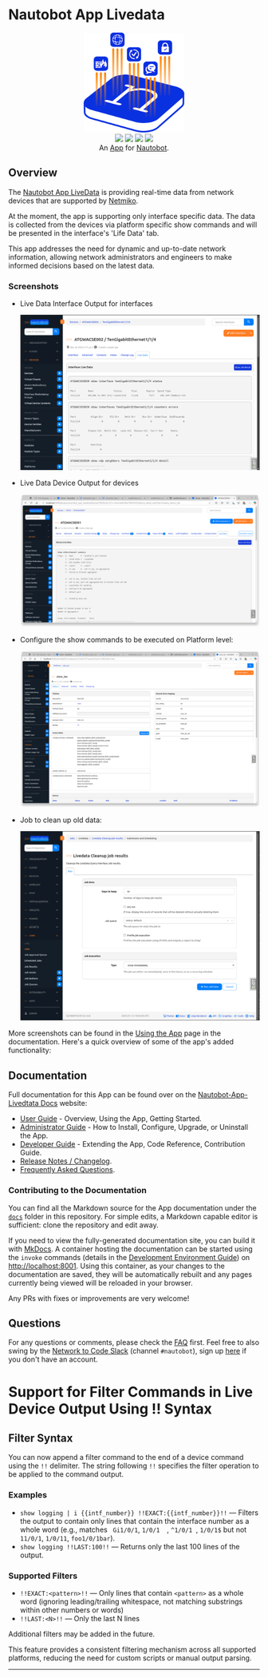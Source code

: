 # Nautobot App Livedata

<!--
Developer Note - Remove Me!

The README will have certain links/images broken until the PR is merged into `develop`. Update the GitHub links with whichever branch you're using (main etc.) if different.

The logo of the project is a placeholder (docs/images/icon-livedata.png) - please replace it with your app icon, making sure it's at least 200x200px and has a transparent background!

To avoid extra work and temporary links, make sure that publishing docs (or merging a PR) is done at the same time as setting up the docs site on RTD, then test everything.
-->

<p align="center">
  <img src="https://raw.githubusercontent.com/jifox/nautobot-app-livedata/develop/docs/images/icon-livedata.png" class="logo" height="200px">
  <br>
  <!-- CI passing badge -->
  <a href="https://github.com/jifox/nautobot-app-livedata/actions"><img src="https://github.com/jifox/nautobot-app-livedata/actions/workflows/ci.yml/badge.svg?branch=main"></a>
  <!-- docs build status badge -->
  <a href="https://nautobot-app-livedata.readthedocs.io/en/latest/"><img src="https://readthedocs.org/projects/nautobot-app-livedata/badge/"></a>
  <!-- pypi version Badge -->
  <a href="https://pypi.org/project/nautobot-app-livedata/"><img src="https://img.shields.io/pypi/v/nautobot-app-livedata"></a>
  <!-- downloads batch -->
  <a href="https://pypi.org/project/nautobot-app-livedata/"><img src="https://img.shields.io/pypi/dm/nautobot-app-livedata"></a>
  <br>
  An <a href="https://networktocode.com/nautobot-apps/">App</a> for <a href="https://nautobot.com/">Nautobot</a>.
</p>

## Overview

The [Nautobot App LiveData](https://github.com/jifox/nautobot-app-livedata/) is providing real-time data from network devices that are supported by [Netmiko](https://github.com/ktbyers/netmiko).

At the moment, the app is supporting only interface specific data. The data is collected from the devices via platform specific show commands and will be presented in the interface's 'Life Data' tab.

This app addresses the need for dynamic and up-to-date network information, allowing network administrators and engineers to make informed decisions based on the latest data. 

### Screenshots

- Live Data Interface Output for interfaces

  ![Livedata output screenshot](https://raw.githubusercontent.com/jifox/nautobot-app-livedata/develop/docs/images/livedata-app-output.png)

- Live Data Device Output for devices

  ![Livedata output screenshot](https://raw.githubusercontent.com/jifox/nautobot-app-livedata/develop/docs/images/livedata-device-output.png)

- Configure the show commands to be executed on Platform level:

  ![ Platform Screenshot](https://raw.githubusercontent.com/jifox/nautobot-app-livedata/develop/docs/images/livedata-platform-detail.png)

- Job to clean up old data:

  ![ Cleanup Job Results Screenshot](https://raw.githubusercontent.com/jifox/nautobot-app-livedata/develop/docs/images/livedata-app-cleanup-job-results.png)

More screenshots can be found in the [Using the App](https://nautobot-app-livedata.readthedocs.io/en/latest/user/app_use_cases/) page in the documentation. Here's a quick overview of some of the app's added functionality:

## Documentation

Full documentation for this App can be found over on the [Nautobot-App-Livedtata Docs](https://nautobot-app-livedata.readthedocs.io/en/latest) website:

- [User Guide](https://nautobot-app-livedata.readthedocs.io/en/latest/user/app_overview/) - Overview, Using the App, Getting Started.
- [Administrator Guide](https://nautobot-app-livedata.readthedocs.io/en/latest/admin/install/) - How to Install, Configure, Upgrade, or Uninstall the App.
- [Developer Guide](https://nautobot-app-livedata.readthedocs.io/en/latest/dev/contributing/) - Extending the App, Code Reference, Contribution Guide.
- [Release Notes / Changelog](https://nautobot-app-livedata.readthedocs.io/en/latest/admin/release_notes/).
- [Frequently Asked Questions](https://nautobot-app-livedata.readthedocs.io/en/latest/user/faq/).

### Contributing to the Documentation

You can find all the Markdown source for the App documentation under the [`docs`](https://github.com/jifox/nautobot-app-livedata/tree/develop/docs) folder in this repository. For simple edits, a Markdown capable editor is sufficient: clone the repository and edit away.

If you need to view the fully-generated documentation site, you can build it with [MkDocs](https://www.mkdocs.org/). A container hosting the documentation can be started using the `invoke` commands (details in the [Development Environment Guide](https://nautobot-app-livedata.readthedocs.io/en/latest/dev/dev_environment/#docker-development-environment)) on [http://localhost:8001](http://localhost:8001). Using this container, as your changes to the documentation are saved, they will be automatically rebuilt and any pages currently being viewed will be reloaded in your browser.

Any PRs with fixes or improvements are very welcome!

## Questions

For any questions or comments, please check the [FAQ](https://nautobot-app-livedata.readthedocs.io/en/latest/user/faq/) first. Feel free to also swing by the [Network to Code Slack](https://networktocode.slack.com/) (channel `#nautobot`), sign up [here](http://slack.networktocode.com/) if you don't have an account.

# Support for Filter Commands in Live Device Output Using !! Syntax

## Filter Syntax

You can now append a filter command to the end of a device command using the `!!` delimiter. The string following `!!` specifies the filter operation to be applied to the command output.

### Examples

- `show logging | i {{intf_number}} !!EXACT:{{intf_number}}!!` — Filters the output to contain only lines that contain the interface number as a whole word (e.g., matches ` Gi1/0/1`, `1/0/1  `, `^1/0/1 `, `1/0/1$` but not `11/0/1`, `1/0/11`, `foo1/0/1bar`).
- `show logging !!LAST:100!!` — Returns only the last 100 lines of the output.

### Supported Filters
- `!!EXACT:<pattern>!!` — Only lines that contain `<pattern>` as a whole word (ignoring leading/trailing whitespace, not matching substrings within other numbers or words)
- `!!LAST:<N>!!` — Only the last N lines

Additional filters may be added in the future.

This feature provides a consistent filtering mechanism across all supported platforms, reducing the need for custom scripts or manual output parsing.

---
